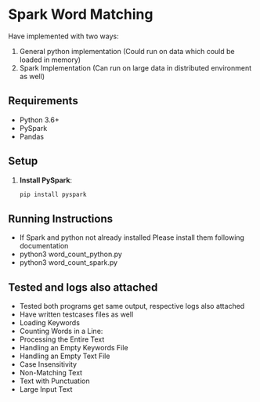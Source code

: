 # Spark Word Matching

Have implemented with two ways:

1. General python implementation (Could run on data which could be loaded in memory)
2. Spark Implementation (Can run on large data in distributed environment as well)

## Requirements

- Python 3.6+
- PySpark
- Pandas

## Setup

1. **Install PySpark**:
   ```sh
   pip install pyspark
   ```

## Running Instructions

- If Spark and python not already installed Please install them following documentation
- python3 word_count_python.py
- python3 word_count_spark.py

## Tested and logs also attached

- Tested both programs get same output, respective logs also attached
- Have written testcases files as well
- Loading Keywords
- Counting Words in a Line:
- Processing the Entire Text
- Handling an Empty Keywords File
- Handling an Empty Text File
- Case Insensitivity
- Non-Matching Text
- Text with Punctuation
- Large Input Text
